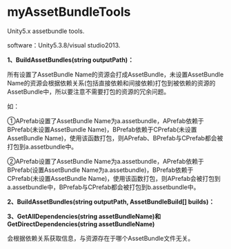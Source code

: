 # myAssetBundleTools
Unity5.x assetbundle tools.

software：Unity5.3.8/visual studio2013.

**1、BuildAssetBundles(string outputPath)：**

所有设置了AssetBundle Name的资源会打成AssetBundle，未设置AssetBundle Name的资源会根据依赖关系(包括直接依赖和间接依赖)打包到被依赖的资源的AssetBundle中，所以要注意不需要打包的资源的冗余问题。

如：

①APrefab设置了AssetBundle Name为a.assetbundle，APrefab依赖于BPrefab(未设置AssetBundle Name)，BPrefab依赖于CPrefab(未设置AssetBundle Name)，使用该函数打包，则APrefab、BPrefab与CPrefab都会被打包到a.assetbundle中。

②APrefab设置了AssetBundle Name为a.assetbundle，APrefab依赖于BPrefab(设置AssetBundle Name为a.assetbundle)，BPrefab依赖于CPrefab(未设置AssetBundle Name)，使用该函数打包，则APrefab会被打包到a.assetbundle中，BPrefab与CPrefab都会被打包到b.assetbundle中。

**2、BuildAssetBundles(string outputPath, AssetBundleBuild[] builds)：**

**3、GetAllDependencies(string assetBundleName)和GetDirectDependencies(string assetBundleName)**

会根据依赖关系获取信息，与资源存在于哪个AssetBundle文件无关。